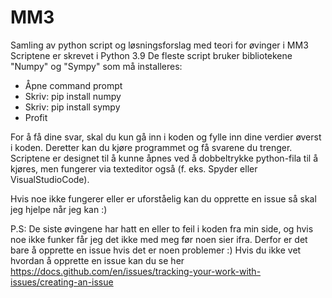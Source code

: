 # MM3
Samling av python script og løsningsforslag med teori for øvinger i MM3
Scriptene er skrevet i Python 3.9
De fleste script bruker bibliotekene "Numpy" og "Sympy" som må installeres:
  * Åpne command prompt
  * Skriv: pip install numpy
  * Skriv: pip install sympy
  * Profit
 
For å få dine svar, skal du kun gå inn i koden og fylle inn dine verdier øverst i koden. Deretter kan du kjøre programmet og få svarene du trenger.
Scriptene er designet til å kunne åpnes ved å dobbeltrykke python-fila til å kjøres, men fungerer via texteditor også (f. eks. Spyder eller VisualStudioCode).

Hvis noe ikke fungerer eller er uforståelig kan du opprette en issue så skal jeg hjelpe når jeg kan :)

P.S: De siste øvingene har hatt en eller to feil i koden fra min side, og hvis noe ikke funker får jeg det ikke med meg før noen sier ifra. Derfor er det bare å opprette en issue hvis det er noen problemer :)
Hvis du ikke vet hvordan å opprette en issue kan du se her https://docs.github.com/en/issues/tracking-your-work-with-issues/creating-an-issue
